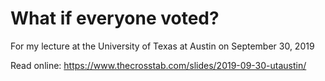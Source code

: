 # What if everyone voted?

For my lecture at the University of Texas at Austin on September 30, 2019 

Read online: https://www.thecrosstab.com/slides/2019-09-30-utaustin/